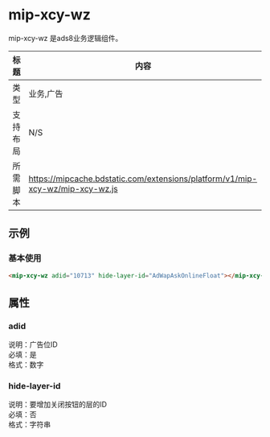 ﻿# mip-xcy-wz

mip-xcy-wz 是ads8业务逻辑组件。

标题|内容
----|----
类型|业务,广告
支持布局|N/S
所需脚本|https://mipcache.bdstatic.com/extensions/platform/v1/mip-xcy-wz/mip-xcy-wz.js

## 示例

### 基本使用

```html
<mip-xcy-wz adid="10713" hide-layer-id="AdWapAskOnlineFloat"></mip-xcy-wz>
```
## 属性

### adid

说明：广告位ID   
必填：是    
格式：数字    

### hide-layer-id

说明：要增加关闭按钮的层的ID    
必填：否    
格式：字符串  